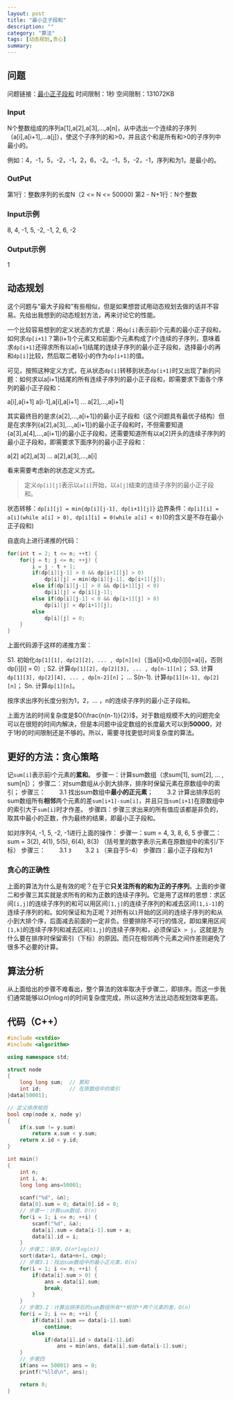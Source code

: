 ```yaml
---
layout: post
title: "最小正子段和"
description: ""
category: "算法"
tags: [动态规划,贪心]
summary:
---
```


## 问题

问题链接：[最小正子段和](http://www.51nod.com/onlineJudge/questionCode.html#!problemId=1065 )
时间限制：1秒 空间限制：131072KB

### Input
N个整数组成的序列a[1],a[2],a[3],…,a[n]，从中选出一个连续的子序列（a[i],a[i+1],…a[j]），使这个子序列的和>0，并且这个和是所有和>0的子序列中最小的。

例如：4，-1，5，-2，-1，2，6，-2。-1，5，-2，-1，序列和为1，是最小的。

### OutPut
第1行：整数序列的长度N（2 <= N <= 50000)
第2 - N+1行：N个整数

### Input示例
8, 4, -1, 5, -2, -1, 2, 6, -2

### Output示例
1

## 动态规划
这个问题与“最大子段和”有些相似，但是如果想尝试用动态规划去做的话并不容易。先给出我想到的动态规划方法，再来讨论它的性能。

一个比较容易想到的定义状态的方式是：用`dp[i]`表示前i个元素的最小正子段和，如何求`dp[i+1]`？第(i+1)个元素又和前面i个元素构成了i个连续的子序列，意味着求`dp[i+1]`还得求所有以a[i+1]结尾的连续子序列的最小正子段和，选择最小的再和`dp[i]`比较，然后取二者较小的作为`dp[i+1]`的值。

可见，按照这种定义方式，在从状态`dp[i]`转移到状态`dp[i+1]`时又出现了新的问题：如何求以a[i+1]结尾的所有连续子序列的最小正子段和，即需要求下面各个序列的最小正子段和：

a[i],a[i+1]
a[i-1],a[i],a[i+1]
 ...
 a[2],...,a[i+1]

其实最终目的是求{a[2],...,a[i+1]}的最小正子段和（这个问题具有最优子结构）但是在求序列{a[2],a[3],...,a[i+1]}的最小正子段和时，不但需要知道{a[3],a[4],...,a[i+1]}的最小正子段和，还需要知道所有以a[2]开头的连续子序列的最小正子段和，即需要求下面序列的最小正子段和：

 a[2]
 a[2],a[3]
 ...
 a[2],a[3],...,a[i]

 看来需要考虑新的状态定义方式。

 >定义`dp[i][j]`表示以`a[i]`开始，以`a[j]`结束的连续子序列的最小正子段和。

状态转移：`dp[i][j] = min{dp[i][j-1], dp[i+1][j]}`
边界条件：`dp[i][i] = a[i](while a[i] > 0), dp[i][i] = 0(while a[i] < 0)`(0的含义是不存在最小正子段和)

自底向上进行递推的代码：

```cpp
for(int t = 2; t <= n; ++t) {
	for(j = t; j <= n; ++j) {
		i = j - t + 1;
		if(dp[i][j-1] > 0 && dp[i+1][j] > 0)
			dp[i][j] = min(dp[i][j-1], dp[i+1][j]);
		else if(dp[i][j-1] > 0 && dp[i+1][j] < 0)
			dp[i][j] = dp[i][j-1];
		else if(dp[i][j-1] < 0 && dp[i+1][j] > 0)
			dp[i][j] = dp[i+1][j];
		else
			dp[i][j] = 0;
	}
}
```

上面代码源于这样的递推方案：

S1. 初始化`dp[1][1], dp[2][2], ... , dp[n][n]`（当a[i]>0,dp[i][i]=a[i]，否则dp[i][i] = 0）;
S2. 计算`dp[1][2], dp[2][3], ... , dp[n-1][n]`；
S3. 计算`dp[1][3], dp[2][4], ... , dp[n-2][n]`；
...
S(n-1). 计算`dp[1][n-1], dp[2][n]`；
Sn. 计算`dp[1][n]`。

按序求出序列长度分别为1，2，... ，n的连续子序列的最小正子段和。

上面方法的时间复杂度是$O(\frac{n(n-1)}{2})$，对于数组规模不大的问题完全可以在很短的时间内解决，但是本问题中设定数组的长度最大可以到**50000**，对于1秒的时间限制还是不够的。所以，需要寻找更低时间复杂度的算法。


## 更好的方法：贪心策略

记`sum[i]`表示前i个元素的**累和**。
步骤一：计算sum数组（求sum[1], sum[2], ... , sum[n]）；
步骤二：对sum数组从小到大排序，排序时保留元素在原数组中的索引；
步骤三：
　　3.1 找出sum数组中**最小的正元素**；
　　3.2 计算出排序后的sum数组所有**相邻**两个元素的差`sum[i+1]-sum[i]`，并且只当`sum[i+1]`在原数组中的索引大于`sum[i]`时才作差。
步骤四：步骤三求出来的所有值应该都是非负的，取其中最小的正数，作为最终的结果，即最小正子段和。

如对序列4, -1, 5, -2, -1进行上面的操作：
步骤一：sum = 4, 3, 8, 6, 5
步骤二：sum = 3(2), 4(1), 5(5), 6(4), 8(3)    （括号里的数字表示元素在原数组中的索引/下标）
步骤三：
　　3.1 `3`
　　3.2 `1` （来自于5-4）
步骤四：最小正子段和为1

### 贪心的正确性
上面的算法为什么是有效的呢？在于它**只关注所有的和为正的子序列**。上面的步骤二和步骤三其实就是求所有的和为正数的连续子序列。它是用了这样的思想：求区间`[i,j]`的连续子序列的和可以用区间`[1,j]`的连续子序列的和减去区间`[1,i-1]`的连续子序列的和。如何保证和为正呢？对所有以`1`开始的区间的连续子序列的和从小到大排个序，后面减去前面的一定非负。但要排除不可行的情况，即如果用区间`[1,k]`的连续子序列和减去区间`[1,j]`的连续子序列和，必须保证`k > j`，这就是为什么要在排序时保留索引（下标）的原因。而只在相邻两个元素之间作差则避免了很多不必要的计算。

## 算法分析
从上面给出的步骤不难看出，整个算法的效率取决于步骤二，即排序。而这一步我们通常能够以$O(n\log{n})$的时间复杂度完成，所以这种方法比动态规划效率更高。

## 代码（C++）
```c++
#include <cstdio>
#include <algorithm>

using namespace std;

struct node
{
	long long sum;	// 累和
	int id;			// 在原数组中的索引
}data[50001];

// 定义排序规则
bool cmp(node x, node y)
{
	if(x.sum != y.sum)
		return x.sum < y.sum;
	return x.id < y.id;
}

int main()
{
	int n;
	int i, a;
	long long ans=50001;
	
	scanf("%d", &n);
	data[0].sum = 0; data[0].id = 0;
	// 步骤一：计算sum数组，O(n)
	for(i = 1; i <= n; ++i) {
		scanf("%d", &a);
		data[i].sum = data[i-1].sum + a;
		data[i].id = i;
	}
	// 步骤二：排序，O(n*log(n))
	sort(data+1, data+n+1, cmp);
	// 步骤3.1：找出sum数组中的最小正元素，O(n)
	for(i = 1; i <= n; ++i) {
		if(data[i].sum > 0) {
			ans = data[i].sum;
			break;
		}
	}
	// 步骤3.2：计算出排序后的sum数组所有**相邻**两个元素的差，O(n)
	for(i = 2; i <= n; ++i) {
		if(data[i].sum == data[i-1].sum)
			continue;
		else
			if(data[i].id > data[i-1].id)
				ans = min(ans, data[i].sum-data[i-1].sum);
	}
	// 步骤四
	if(ans == 50001) ans = 0;
	printf("%lld\n", ans);

	return 0;
}
```

